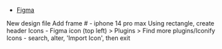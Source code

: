 - [Figma](https://figma.com/)

New design file
Add frame # - iphone 14 pro max
Using rectangle, create header
Icons - Figma icon (top left) > Plugins > Find more plugins/Iconify
Icons - search, alter, 'Import Icon', then exit